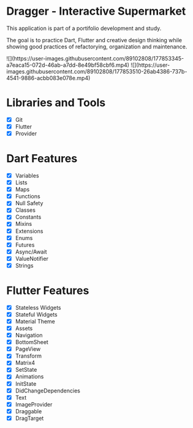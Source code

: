 # Dragger - Interactive Supermarket

This application is part of a portifolio development and study.

The goal is to practice Dart, Flutter and creative design thinking while
showing good practices of refactorying, organization and maintenance.

<p float="left">
  ![](https://user-images.githubusercontent.com/89102808/177853345-a7eaca15-072d-46ab-a7dd-8e49bf58cbf6.mp4)
  ![](https://user-images.githubusercontent.com/89102808/177853510-26ab4386-737b-4541-9886-acbb083e078e.mp4)
</p>

# Libraries and Tools
- [x] Git
- [x] Flutter
- [x] Provider

# Dart Features
- [x] Variables
- [x] Lists
- [x] Maps
- [x] Functions
- [x] Null Safety
- [x] Classes
- [x] Constants
- [x] Mixins
- [x] Extensions
- [x] Enums
- [x] Futures
- [x] Async/Await
- [x] ValueNotifier
- [x] Strings

# Flutter Features
- [x] Stateless Widgets
- [x] Stateful Widgets
- [x] Material Theme
- [x] Assets
- [x] Navigation
- [x] BottomSheet
- [x] PageView
- [x] Transform
- [x] Matrix4
- [x] SetState
- [x] Animations
- [x] InitState
- [x] DidChangeDependencies
- [x] Text
- [x] ImageProvider
- [x] Draggable
- [x] DragTarget
